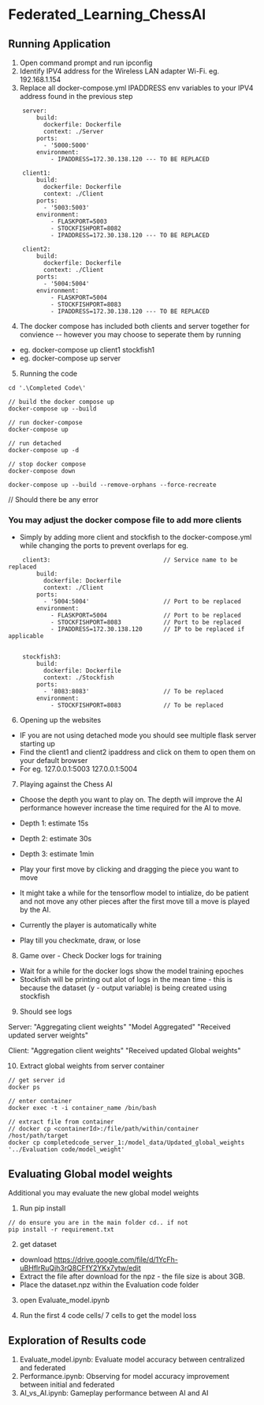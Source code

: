 # Federated_Learning_ChessAI

## Running Application

1. Open command prompt and run ipconfig
2. Identify IPV4 address for the Wireless LAN adapter Wi-Fi. eg. 192.168.1.154
3. Replace all docker-compose.yml IPADDRESS env variables to your IPV4 address found in the previous step

```console
    server:
        build:
          dockerfile: Dockerfile
          context: ./Server
        ports:
          - '5000:5000'
        environment:
            - IPADDRESS=172.30.138.120 --- TO BE REPLACED

    client1:
        build: 
          dockerfile: Dockerfile
          context: ./Client 
        ports: 
          - '5003:5003'
        environment:
            - FLASKPORT=5003
            - STOCKFISHPORT=8082
            - IPADDRESS=172.30.138.120 --- TO BE REPLACED      

    client2:
        build: 
          dockerfile: Dockerfile
          context: ./Client 
        ports: 
          - '5004:5004'
        environment:
            - FLASKPORT=5004
            - STOCKFISHPORT=8083
            - IPADDRESS=172.30.138.120 --- TO BE REPLACED       
```

4. The docker compose has included both clients and server together for convience -- however you may choose to seperate them by running 
- eg. docker-compose up client1 stockfish1
- eg. docker-compose up server

5. Running the code

```console
cd '.\Completed Code\'

// build the docker compose up
docker-compose up --build

// run docker-compose
docker-compose up

// run detached
docker-compose up -d

// stop docker compose
docker-compose down

```

``` console
docker-compose up --build --remove-orphans --force-recreate
```
// Should there be any error


### You may adjust the docker compose file to add more clients 
- Simply by adding more client and stockfish to the docker-compose.yml while changing the ports to prevent overlaps
for eg. 

``` console
    client3:                                // Service name to be replaced
        build: 
          dockerfile: Dockerfile
          context: ./Client 
        ports: 
          - '5004:5004'                     // Port to be replaced
        environment:
            - FLASKPORT=5004                // Port to be replaced
            - STOCKFISHPORT=8083            // Port to be replaced
            - IPADDRESS=172.30.138.120      // IP to be replaced if applicable


    stockfish3:
        build: 
          dockerfile: Dockerfile
          context: ./Stockfish
        ports: 
          - '8083:8083'                     // To be replaced
        environment:
            - STOCKFISHPORT=8083            // To be replaced
```


6. Opening up the websites
- IF you are not using detached mode you should see multiple flask server starting up
- Find the client1 and client2 ipaddress and click on them to open them on your default browser
- For eg. 
    127.0.0.1:5003
    127.0.0.1:5004

7. Playing against the Chess AI
- Choose the depth you want to play on. The depth will improve the AI performance however increase the time required for the AI to move. 
- Depth 1: estimate 15s
- Depth 2: estimate 30s
- Depth 3: estimate 1min

- Play your first move by clicking and dragging the piece you want to move
- It might take a while for the tensorflow model to intialize, do be patient and not move any other pieces after the first move till a move is played by the AI.
- Currently the player is automatically white
- Play till you checkmate, draw, or lose

8. Game over - Check Docker logs for training
- Wait for a while for the docker logs show the model training epoches
- Stockfish will be printing out alot of logs in the mean time - this is because the dataset (y - output variable) is being created using stockfish

9. Should see logs 

Server:
"Aggregating client weights"
"Model Aggregated"
"Received updated server weights"

Client:
"Aggregation client weights"
"Received updated Global weights"


10. Extract global weights from server container

```console
// get server id
docker ps

// enter container
docker exec -t -i container_name /bin/bash

// extract file from container
// docker cp <containerId>:/file/path/within/container /host/path/target
docker cp completedcode_server_1:/model_data/Updated_global_weights '../Evaluation code/model_weight'
```


## Evaluating Global model weights
Additional you may evaluate the new global model weights

1. Run pip install
```console
// do ensure you are in the main folder cd.. if not
pip install -r requirement.txt

```

2. get dataset
- download https://drive.google.com/file/d/1YcFh-uBHflrRuQjh3rQ8CFfY2YKx7ytw/edit
- Extract the file after download for the npz - the file size is about 3GB.
- Place the dataset.npz within the Evaluation code folder

3. open Evaluate_model.ipynb

4. Run the first 4 code cells/ 7 cells to get the model loss


## Exploration of Results code
1. Evaluate_model.ipynb: Evaluate model accuracy between centralized and federated
2. Performance.ipynb: Observing for model accuracy improvement between initial and federated
3. AI_vs_AI.ipynb: Gameplay performance between AI and AI

